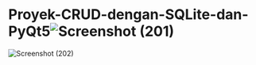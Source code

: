 # Proyek-CRUD-dengan-SQLite-dan-PyQt5![Screenshot (201)](https://user-images.githubusercontent.com/62270307/178978924-912edf50-263a-4fda-9c46-af9807bb9e4f.png)
![Screenshot (202)](https://user-images.githubusercontent.com/62270307/178978934-b8caf835-37d1-4618-8ae7-69c80f0dba0f.png)
